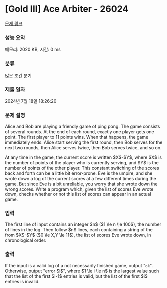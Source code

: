 # [Gold III] Ace Arbiter - 26024 

[문제 링크](https://www.acmicpc.net/problem/26024) 

### 성능 요약

메모리: 2020 KB, 시간: 0 ms

### 분류

많은 조건 분기

### 제출 일자

2024년 7월 18일 18:26:20

### 문제 설명

<p>Alice and Bob are playing a friendly game of ping pong. The game consists of several rounds. At the end of each round, exactly one player gets one point. The first player to 11 points wins. When that happens, the game immediately ends. Alice start serving the first round, then Bob serves for the next two rounds, then Alice serves twice, then Bob serves twice, and so on.</p>

<p>At any time in the game, the current score is written $X$-$Y$, where $X$ is the number of points of the player who is currently serving, and $Y$ is the number of points of the other player. This constant switching of the scores back and forth can be a little bit error-prone. Eve is the umpire, and she wrote down a log of the current scores at a few different times during the game. But since Eve is a bit unreliable, you worry that she wrote down the wrong scores. Write a program which, given the list of scores Eve wrote down, checks whether or not this list of scores can appear in an actual game.</p>

### 입력 

 <p>The first line of input contains an integer $n$ ($1 \le n \le 100$), the number of lines in the log. Then follow $n$ lines, each containing a string of the from $X$-$Y$ ($0 \le X,Y \le 11$), the list of scores Eve wrote down, in chronological order.</p>

### 출력 

 <p>If the input is a valid log of a not necessarily finished game, output "<code>ok</code>". Otherwise, output "error $i$", where $1 \le i \le n$ is the largest value such that the list of the first $i-1$ entries is valid, but the list of the first $i$ entries is invalid.</p>

